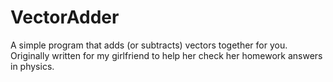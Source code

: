 # VectorAdder
A simple program that adds (or subtracts) vectors together for you. Originally written for my girlfriend to help her check her homework answers in physics.
